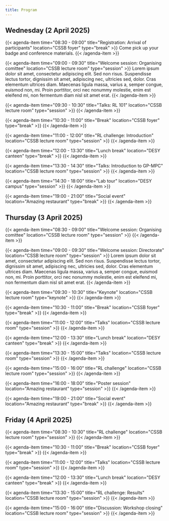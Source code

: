 ```yaml
---
title: Program
---
```


## Wednesday (2 April 2025)

{{< agenda-item time="08:30 - 09:00" title="Registration: Arrival of participants" location="CSSB foyer" type="break" >}}
Come pick up your badge and conference materials.
{{< /agenda-item >}}

{{< agenda-item time="09:00 - 09:30" title="Welcome session: Organising comittee" location="CSSB lecture room" type="session" >}}
Lorem ipsum dolor sit amet, consectetur adipiscing elit. Sed non risus. Suspendisse lectus tortor, dignissim sit amet, adipiscing nec, ultricies sed, dolor. Cras elementum ultrices diam. Maecenas ligula massa, varius a, semper congue, euismod non, mi. Proin porttitor, orci nec nonummy molestie, enim est eleifend mi, non fermentum diam nisl sit amet erat.
{{< /agenda-item >}}

{{< agenda-item time="09:30 - 10:30" title="Talks: RL 101" location="CSSB lecture room" type="session" >}}
{{< /agenda-item >}}

{{< agenda-item time="10:30 - 11:00" title="Break" location="CSSB foyer" type="break" >}}
{{< /agenda-item >}}

{{< agenda-item time="11:00 - 12:00" title="RL challenge: Introduction" location="CSSB lecture room" type="session" >}}
{{< /agenda-item >}}

{{< agenda-item time="12:00 - 13:30" title="Lunch break" location="DESY canteen" type="break" >}}
{{< /agenda-item >}}

{{< agenda-item time="13:30 - 14:30" title="Talks: Introduction to GP-MPC" location="CSSB lecture room" type="session" >}}
{{< /agenda-item >}}

{{< agenda-item time="14:30 - 18:00" title="Lab tour" location="DESY campus" type="session" >}}
{{< /agenda-item >}}

{{< agenda-item time="19:00 - 21:00" title="Social event" location="Amazing restaurant" type="break" >}}
{{< /agenda-item >}}

## Thursday (3 April 2025)

{{< agenda-item time="08:30 - 09:00" title="Welcome session: Organising comittee" location="CSSB lecture room" type="session" >}}
{{< /agenda-item >}}

{{< agenda-item time="09:00 - 09:30" title="Welcome session: Directorate" location="CSSB lecture room" type="session" >}}
Lorem ipsum dolor sit amet, consectetur adipiscing elit. Sed non risus. Suspendisse lectus tortor, dignissim sit amet, adipiscing nec, ultricies sed, dolor. Cras elementum ultrices diam. Maecenas ligula massa, varius a, semper congue, euismod non, mi. Proin porttitor, orci nec nonummy molestie, enim est eleifend mi, non fermentum diam nisl sit amet erat.
{{< /agenda-item >}}

{{< agenda-item time="09:30 - 10:30" title="Keynote" location="CSSB lecture room" type="keynote" >}}
{{< /agenda-item >}}

{{< agenda-item time="10:30 - 11:00" title="Break" location="CSSB foyer" type="break" >}}
{{< /agenda-item >}}

{{< agenda-item time="11:00 - 12:00" title="Talks" location="CSSB lecture room" type="session" >}}
{{< /agenda-item >}}

{{< agenda-item time="12:00 - 13:30" title="Lunch break" location="DESY canteen" type="break" >}}
{{< /agenda-item >}}

{{< agenda-item time="13:30 - 15:00" title="Talks" location="CSSB lecture room" type="session" >}}
{{< /agenda-item >}}

{{< agenda-item time="15:00 - 16:00" title="RL challenge" location="CSSB lecture room" type="session" >}}
{{< /agenda-item >}}

{{< agenda-item time="16:00 - 18:00" title="Poster session" location="Amazing restaurant" type="session" >}}
{{< /agenda-item >}}

{{< agenda-item time="19:00 - 21:00" title="Social event" location="Amazing restaurant" type="break" >}}
{{< /agenda-item >}}

## Friday (4 April 2025)

{{< agenda-item time="08:30 - 10:30" title="RL challenge" location="CSSB lecture room" type="session" >}}
{{< /agenda-item >}}

{{< agenda-item time="10:30 - 11:00" title="Break" location="CSSB foyer" type="break" >}}
{{< /agenda-item >}}

{{< agenda-item time="11:00 - 12:00" title="Talks" location="CSSB lecture room" type="session" >}}
{{< /agenda-item >}}

{{< agenda-item time="12:00 - 13:30" title="Lunch break" location="DESY canteen" type="break" >}}
{{< /agenda-item >}}

{{< agenda-item time="13:30 - 15:00" title="RL challenge: Results" location="CSSB lecture room" type="session" >}}
{{< /agenda-item >}}

{{< agenda-item time="15:00 - 16:00" title="Discussion: Workshop closing" location="CSSB lecture room" type="session" >}}
{{< /agenda-item >}}
